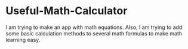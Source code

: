 # Useful-Math-Calculator
I am trying to make an app with math equations. Also, I am trying to add some basic calculation methods to several math formulas to make math learning easy.
